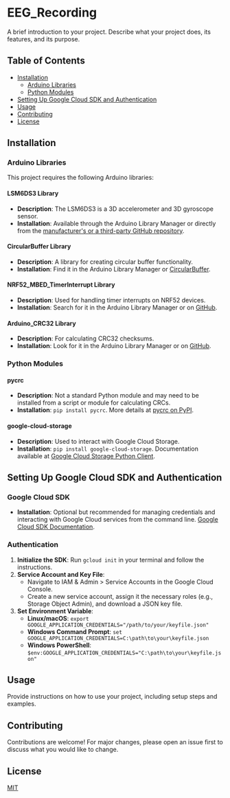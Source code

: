 # EEG_Recording
 
A brief introduction to your project. Describe what your project does, its features, and its purpose.

## Table of Contents

- [Installation](#installation)
  - [Arduino Libraries](#arduino-libraries)
  - [Python Modules](#python-modules)
- [Setting Up Google Cloud SDK and Authentication](#setting-up-google-cloud-sdk-and-authentication)
- [Usage](#usage)
- [Contributing](#contributing)
- [License](#license)

## Installation

### Arduino Libraries

This project requires the following Arduino libraries:

#### LSM6DS3 Library

- **Description**: The LSM6DS3 is a 3D accelerometer and 3D gyroscope sensor.
- **Installation**: Available through the Arduino Library Manager or directly from the [manufacturer's or a third-party GitHub repository](https://www.arduino.cc/reference/en/libraries/arduino_lsm6ds3/).

#### CircularBuffer Library

- **Description**: A library for creating circular buffer functionality.
- **Installation**: Find it in the Arduino Library Manager or [CircularBuffer](https://www.arduino.cc/reference/en/libraries/circularbuffer/).

#### NRF52_MBED_TimerInterrupt Library

- **Description**: Used for handling timer interrupts on NRF52 devices.
- **Installation**: Search for it in the Arduino Library Manager or on [GitHub](https://github.com/khoih-prog/NRF52_MBED_TimerInterrupt).

#### Arduino_CRC32 Library

- **Description**: For calculating CRC32 checksums.
- **Installation**: Look for it in the Arduino Library Manager or on [GitHub](https://github.com/arduino-libraries/Arduino_CRC32).

### Python Modules

#### pycrc

- **Description**: Not a standard Python module and may need to be installed from a script or module for calculating CRCs.
- **Installation**: `pip install pycrc`. More details at [pycrc on PyPI](https://pypi.org/project/pycrc/).

#### google-cloud-storage

- **Description**: Used to interact with Google Cloud Storage.
- **Installation**: `pip install google-cloud-storage`. Documentation available at [Google Cloud Storage Python Client](https://cloud.google.com/python/docs/reference/storage/latest).

## Setting Up Google Cloud SDK and Authentication

### Google Cloud SDK

- **Installation**: Optional but recommended for managing credentials and interacting with Google Cloud services from the command line. [Google Cloud SDK Documentation](https://cloud.google.com/sdk/docs/install).

### Authentication

1. **Initialize the SDK**: Run `gcloud init` in your terminal and follow the instructions.
2. **Service Account and Key File**:
   - Navigate to IAM & Admin > Service Accounts in the Google Cloud Console.
   - Create a new service account, assign it the necessary roles (e.g., Storage Object Admin), and download a JSON key file.
3. **Set Environment Variable**:
   - **Linux/macOS**: `export GOOGLE_APPLICATION_CREDENTIALS="/path/to/your/keyfile.json"`
   - **Windows Command Prompt**: `set GOOGLE_APPLICATION_CREDENTIALS=C:\path\to\your\keyfile.json`
   - **Windows PowerShell**: `$env:GOOGLE_APPLICATION_CREDENTIALS="C:\path\to\your\keyfile.json"`

## Usage

Provide instructions on how to use your project, including setup steps and examples.

## Contributing

Contributions are welcome! For major changes, please open an issue first to discuss what you would like to change.

## License

[MIT](https://choosealicense.com/licenses/mit/)


